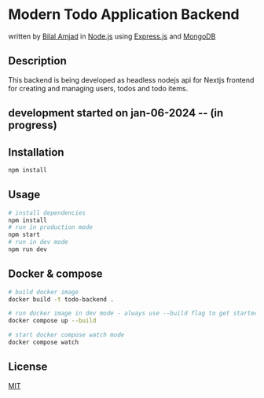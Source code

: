 # Modern Todo Application Backend

written by [Bilal Amjad](https://github.com/Thedevelop3r)
in [Node.js](https://nodejs.org/en/) using [Express.js](https://expressjs.com/) and [MongoDB](https://www.mongodb.com/)

## Description

This backend is being developed as headless nodejs api for Nextjs frontend for creating and managing users, todos and todo items.

## development started on jan-06-2024 -- (in progress)

## Installation

```bash
npm install
```

## Usage

```bash
# install dependencies
npm install
# run in production mode
npm start
# run in dev mode
npm run dev
```

## Docker & compose

```bash
# build docker image
docker build -t todo-backend .

# run docker image in dev mode - always use --build flag to get started with a fresh build
docker compose up --build

# start docker compose watch mode
docker compose watch
```

## License

[MIT](https://choosealicense.com/licenses/mit/)
